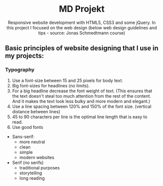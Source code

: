 <div align="center">

# MD Projekt 

Responsive website development with HTML5, CSS3 and some jQuery. In this project I focused on the web design
(below web design guidelines and tips - source: Jonas Schmedtmann course) 

</div>

## Basic principles of website designing that I use in my projects:

### Typography

1. Use a font-size between 15 and 25 pixels for body text.
2. Big font-sizes for headlines (no limits).
3. For a big headline decrease the font weight of text.
	(This ensures that the text doesn't steal too much attention from the rest of the content. 
	And it makes the text look less bulky and more modern and elegant.)
4. Use a line spacing between 120% and 150% of the font size. (vertical distance between lines)
5. 45 to 90 characters per line is the optimal line length that is easy to read.
6. Use good fonts
* Sans-serif:
  * more neutral
  * clean
  * simple
  * modern websites
* Serif (no serifs)
  * traditional purposes
  * storytelling
  * long reading